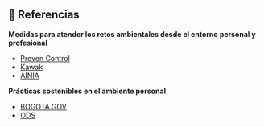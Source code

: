 ## 📖 Referencias

**Medidas para atender los retos ambientales desde el entorno personal y profesional**

- [Preven Control](https://prevencontrol.com/prevenblog/condiciones-ambientales-trabajo/)
- [Kawak](https://blog.kawak.net/mejorando_sistemas_de_gestion_iso/tecnicas-para-identificar-y-mitigar-riesgos-empresariales)
- [AINIA](https://www.ainia.com/ainia-news/10-acciones-empresas-reducir-impacto-ambiental/)

**Prácticas sostenibles en el ambiente personal**

- [BOGOTA.GOV](https://bogota.gov.co/mi-ciudad/ambiente/que-son-practicas-sostenibles-y-su-relacion-con-el-cambio-climatico#:~:text=Realizar%20pr%C3%A1cticas%20sostenibles%20implica%20hacer,todos%20los%20desechos%20no%20reciclables)
- [ODS](https://www.un.org/sustainabledevelopment/es/education/#:~:text=La%20educaci%C3%B3n%20ayuda%20a%20reducir,desarrollo%20de%20sociedades%20m%C3%A1s%20pac%C3%ADficas)


